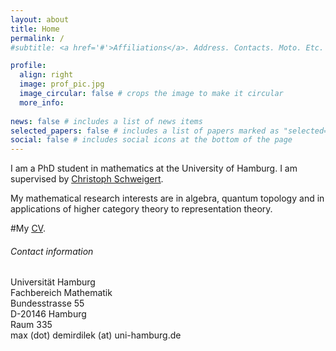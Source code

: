 ```yaml
---
layout: about
title: Home
permalink: /
#subtitle: <a href='#'>Affiliations</a>. Address. Contacts. Moto. Etc.

profile:
  align: right
  image: prof_pic.jpg
  image_circular: false # crops the image to make it circular
  more_info: 
               
news: false # includes a list of news items
selected_papers: false # includes a list of papers marked as "selected={true}"
social: false # includes social icons at the bottom of the page
---
```

I am a PhD student in mathematics at the University of Hamburg. I am supervised by [<ins> Christoph Schweigert</ins>](https://www.math.uni-hamburg.de/home/schweigert/).

My mathematical research interests are in algebra, quantum topology and in applications of higher category theory to representation theory.

#My [<ins> CV</ins>](assets/pdf/Demirdilek_CV.pdf).  

<h6><span class="font-weight-bold">Contact information</span></h6>

Universität Hamburg\
Fachbereich Mathematik\
Bundesstrasse 55\
D-20146 Hamburg\
Raum 335\
max (dot) demirdilek (at) uni-hamburg.de
